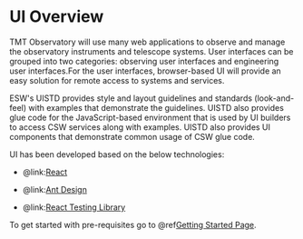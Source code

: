 # UI Overview

TMT Observatory will use many web applications to observe and manage the observatory instruments and telescope systems. User interfaces can be grouped into two categories: observing user interfaces and engineering user interfaces.For the user interfaces, browser-based UI will provide an easy solution for remote access to systems and services.

ESW's UISTD provides style and layout guidelines and standards (look-and-feel) with examples that demonstrate the guidelines. UISTD also provides glue code for the JavaScript-based environment that is used by UI builders to access CSW services along with examples.  UISTD also provides UI components that demonstrate common usage of CSW glue code. 

UI has been developed based on the below technologies:

* @link:[React](https://reactjs.org)

* @link:[Ant Design](https://ant.design)

* @link:[React Testing Library](https://testing-library.com/docs/react-testing-library/intro/)

To get started with pre-requisites go to @ref[Getting Started Page](./Getting-started.md).
